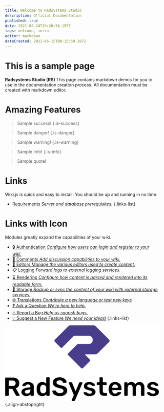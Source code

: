 ```yaml
---
title: Welcome to Radsystems Studio
description: Official Documentation
published: true
date: 2021-06-24T19:20:56.157Z
tags: welcome, intro
editor: markdown
dateCreated: 2021-06-15T00:15:59.107Z
---
```


# This is a sample page

**Radsystems Studio (RS)** This page contains markdown demos for you to use in the documentation creation process. All documentation must be created with markdown editor.

# Amazing Features
> Sample success!
{.is-success} 

> Sample danger!
{.is-danger}

> Sample warning!
{.is-warning}

> Sample info!
{.is-info}

> Sample quote!

# Links

Wiki.js is quick and easy to install. You should be up and running in no time.
- [Requirements *Server and database prerequisites.*](/install/requirements)
{.links-list}

# Links with Icon
Modules greatly expand the capabilities of your wiki.
- [:lock: Authentication *Configure how users can login and register to your wiki.*](/auth)
- [:speech_balloon: Comments *Add discussion capabilities to your wiki.*](/comments)
- [:pencil: Editors *Manage the various editors used to create content.*](/editors)
- [:clipboard: Logging *Forward logs to external logging services.*](/logging)
- [:hourglass: Rendering *Configure how content is parsed and rendered into its readable form.*](/rendering)
- [:floppy_disk: Storage *Backup or sync the content of your wiki with external storage services.*](/storage)
- [:globe_with_meridians: Translations *Contribute a new language or test new keys*](/translations)
- [:question: Ask a Question *We're here to help.*](https://forum.radsystems.io/c/questions/8)
- [:fire: Report a Bug *Help us squash bugs.*](https://forum.radsystems.io/c/bugs/6)
- [:bulb: Suggest a New Feature *We need your ideas!*](https://forum.radsystems.io/c/suggestions/5)
{.links-list}

![Radsystems Studio](/logo/logo_secondary_colored.png){.align-abstopright}